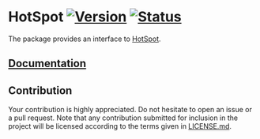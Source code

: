 # HotSpot [![Version][version-img]][version-url] [![Status][status-img]][status-url]

The package provides an interface to [HotSpot][1].

## [Documentation][doc]

## Contribution

Your contribution is highly appreciated. Do not hesitate to open an issue or a
pull request. Note that any contribution submitted for inclusion in the project
will be licensed according to the terms given in [LICENSE.md](LICENSE.md).

[1]: http://lava.cs.virginia.edu/HotSpot

[doc]: https://markov-chain.github.io/hotspot
[status-img]: https://travis-ci.org/markov-chain/hotspot.svg?branch=master
[status-url]: https://travis-ci.org/markov-chain/hotspot
[version-img]: https://img.shields.io/crates/v/hotspot.svg
[version-url]: https://crates.io/crates/hotspot

